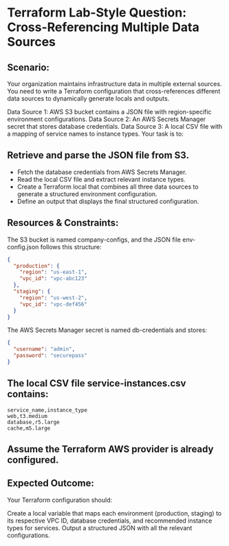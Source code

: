 # Terraform Lab-Style Question: Cross-Referencing Multiple Data Sources
## Scenario:
Your organization maintains infrastructure data in multiple external sources. You need to write a Terraform configuration that cross-references different data sources to dynamically generate locals and outputs.

Data Source 1: AWS S3 bucket contains a JSON file with region-specific environment configurations.
Data Source 2: An AWS Secrets Manager secret that stores database credentials.
Data Source 3: A local CSV file with a mapping of service names to instance types.
Your task is to:

## Retrieve and parse the JSON file from S3.
- Fetch the database credentials from AWS Secrets Manager.
- Read the local CSV file and extract relevant instance types.
- Create a Terraform local that combines all three data sources to generate a structured environment configuration.
- Define an output that displays the final structured configuration.

## Resources & Constraints:
The S3 bucket is named company-configs, and the JSON file env-config.json follows this structure:
```json
{
  "production": {
    "region": "us-east-1",
    "vpc_id": "vpc-abc123"
  },
  "staging": {
    "region": "us-west-2",
    "vpc_id": "vpc-def456"
  }
}
```
The AWS Secrets Manager secret is named db-credentials and stores:
```json
{
  "username": "admin",
  "password": "securepass"
}
```
## The local CSV file service-instances.csv contains:
```csv
service_name,instance_type
web,t3.medium
database,r5.large
cache,m5.large
```

## Assume the Terraform AWS provider is already configured.

## Expected Outcome:
Your Terraform configuration should:

Create a local variable that maps each environment (production, staging) to its respective VPC ID, database credentials, and recommended instance types for services.
Output a structured JSON with all the relevant configurations.